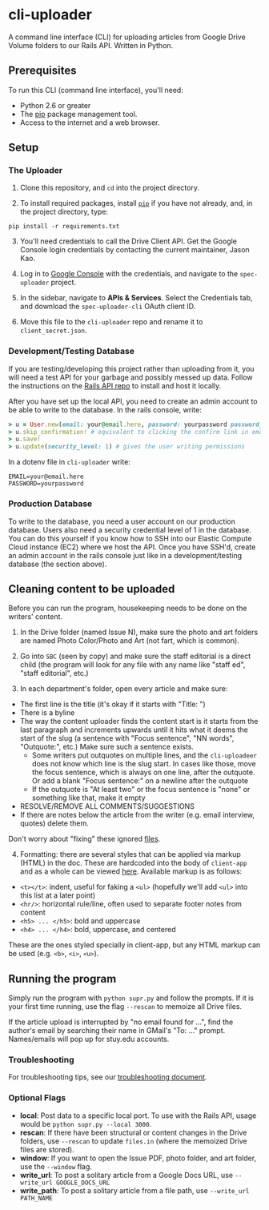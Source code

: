 # cli-uploader

A command line interface (CLI) for uploading articles from Google Drive Volume folders to our Rails API. Written in Python.

## Prerequisites

To run this CLI (command line interface), you'll need:
- Python 2.6 or greater
- The [pip](https://pypi.python.org/pypi/pip) package management tool.
- Access to the internet and a web browser.

## Setup

### The Uploader

1. Clone this repository, and `cd` into the project directory.

2. To install required packages, install [`pip`](https://pip.pypa.io/en/stable/installing) if you have not already, and, in the project directory, type:
```
pip install -r requirements.txt
```

3. You'll need credentials to call the Drive Client API. Get the Google Console login credentials by contacting the current maintainer, Jason Kao.

4. Log in to [Google Console](https://console.cloud.google.com/) with the credentials, and navigate to the `spec-uploader` project.

5. In the sidebar, navigate to **APIs & Services**. Select the Credentials tab, and download the `spec-uploader-cli` OAuth client ID.

6. Move this file to the `cli-uploader` repo and rename it to `client_secret.json`.

### Development/Testing Database 

If you are testing/developing this project rather than uploading from it, you will need a test API for your garbage and possibly messed up data. Follow the instructions on the [Rails API repo](http://github.com/stuyspec/stuy-spec-api) to install and host it locally.

After you have set up the local API, you need to create an admin account to be able to write to the database. In the rails console, write:
```rb
> u = User.new(email: your@email.here, password: yourpassword password_confirmation: yourpassword )
> u.skip_confirmation! # equivalent to clicking the confirm link in email
> u.save!
> u.update(security_level: 1) # gives the user writing permissions
```

In a dotenv file in `cli-uploader` write:
```
EMAIL=your@email.here
PASSWORD=yourpassword
```

### Production Database

To write to the database, you need a user account on our production database. Users also need a security credential level of 1 in the database. You can do this yourself if you know how to SSH into our Elastic Compute Cloud instance (EC2) where we host the API. Once you have SSH'd, create an admin account in the rails console just like in a development/testing database (the section above).

## Cleaning content to be uploaded

Before you can run the program, housekeeping needs to be done on the writers' content.

1. In the Drive folder (named Issue N), make sure the photo and art folders are named Photo Color/Photo and Art (not fart, which is common).

2. Go into `SBC` (seen by copy) and make sure the staff editorial is a direct child (the program will look for any file with any name like "staff ed", "staff editorial", etc.)

3. In each department's folder, open every article and make sure:
- The first line is the title (it's okay if it starts with "Title: ")
- There is a byline
- The way the content uploader finds the content start is it starts from the last paragraph and increments upwards until it hits what it deems the start of the slug (a sentence with "Focus sentence", "NN words", "Outquote:", etc.) Make sure such a sentence exists.
  - Some writers put outquotes on multiple lines, and the `cli-uploadeer` does not know which line is the slug start. In cases like those, move the focus sentence, which is always on one line, after the outquote. Or add a blank "Focus sentence:" on a newline after the outquote
  - If the outquote is "At least two" or the focus sentence is "none" or something like that, make it empty
- RESOLVE/REMOVE ALL COMMENTS/SUGGESTIONS
- If there are notes below the article from the writer (e.g. email interview, quotes) delete them.

Don't worry about "fixing" these ignored [files](https://github.com/stuyspec/cli-uploader/blob/master/supr.py#L474).
  
4. Formatting: there are several styles that can be applied via markup (HTML) in the doc. These are hardcoded into the body of `client-app` and as a whole can be viewed [here](https://github.com/stuyspec/client-app/blob/develop/src/js/modules/articles/components/ArticleBody.js#L25). Available markup is as follows:
- `<t></t>`: indent, useful for faking a `<ul>` (hopefully we'll add `<ul>` into this list at a later point)
- `<hr/>`: horizontal rule/line, often used to separate footer notes from content
- `<h5> ... </h5>`: bold and uppercase
- `<h4> ... </h4>`: bold, uppercase, and centered

These are the ones styled specially in client-app, but any HTML markup can be used (e.g. `<b>`, `<i>`, `<u>`).

## Running the program

Simply run the program with `python supr.py` and follow the prompts. If it is your first time running, use the flag `--rescan` to memoize all Drive files.

If the article upload is interrupted by "no email found for ...", find the author's email by searching their name in GMail's "To: ..." prompt. Names/emails will pop up for stuy.edu accounts.

### Troubleshooting

For troubleshooting tips, see our [troubleshooting document](TROUBLESHOOTING.md).

### Optional Flags

- **local**: Post data to a specific local port. To use with the Rails API, usage would be `python supr.py --local 3000`.
- **rescan**: If there have been structural or content changes in the Drive folders, use `--rescan` to update `files.in` (where the memoized Drive files are stored).
- **window**: If you want to open the Issue PDF, photo folder, and art folder, use the `--window` flag.
- **write\_url**: To post a solitary article from a Google Docs URL, use `--write_url GOOGLE_DOCS_URL`
- **write\_path**: To post a solitary article from a file path, use `--write_url PATH_NAME`
